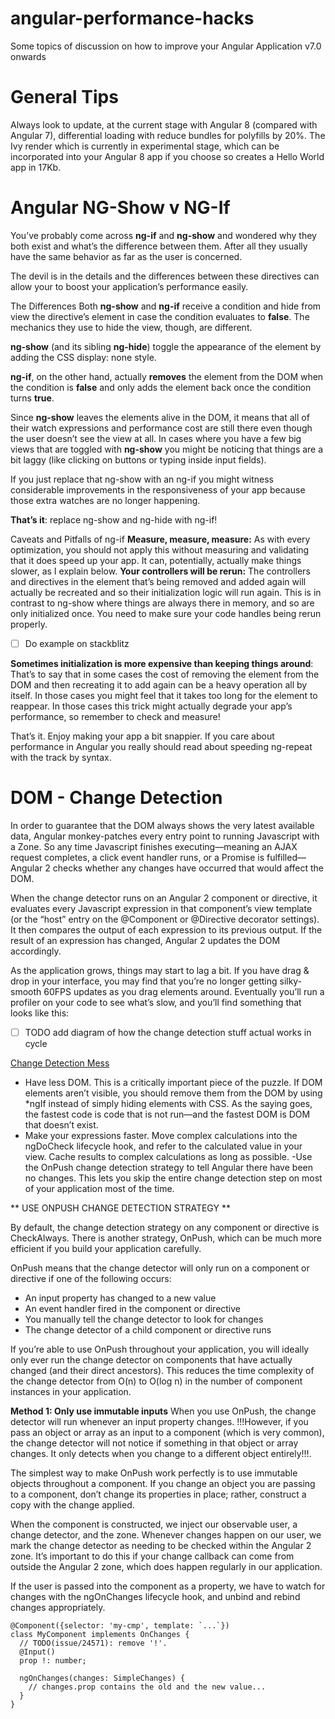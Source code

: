 # angular-performance-hacks
Some topics of discussion on how to improve your Angular Application v7.0 onwards

# General Tips

Always look to update, at the current stage with Angular 8 (compared with Angular 7), differential loading with reduce bundles for polyfills by 20%. The Ivy render which is currently in experimental stage, which can be incorporated into your Angular 8 app if you choose so creates a Hello World app in 17Kb.

# Angular NG-Show v NG-If
You’ve probably come across **ng-if** and **ng-show** and wondered why they both exist and what’s the difference between them. After all they usually have the same behavior as far as the user is concerned.

The devil is in the details and the differences between these directives can allow your to boost your application’s performance easily.

The Differences
Both **ng-show** and **ng-if** receive a condition and hide from view the directive’s element in case the condition evaluates to **false**. The mechanics they use to hide the view, though, are different.

**ng-show** (and its sibling **ng-hide**) toggle the appearance of the element by adding the CSS display: none style.

**ng-if**, on the other hand, actually **removes** the element from the DOM when the condition is **false** and only adds the element back once the condition turns **true**.

Since **ng-show** leaves the elements alive in the DOM, it means that all of their watch expressions and performance cost are still there even though the user doesn’t see the view at all. In cases where you have a few big views that are toggled with **ng-show** you might be noticing that things are a bit laggy (like clicking on buttons or typing inside input fields).

If you just replace that ng-show with an ng-if you might witness considerable improvements in the responsiveness of your app because those extra watches are no longer happening.

**That’s it**: replace ng-show and ng-hide with ng-if!

Caveats and Pitfalls of ng-if
**Measure, measure, measure:** As with every optimization, you should not apply this without measuring and validating that it does speed up your app. It can, potentially, actually make things slower, as I explain below.
**Your controllers will be rerun:** The controllers and directives in the element that’s being removed and added again will actually be recreated and so their initialization logic will run again. This is in contrast to ng-show where things are always there in memory, and so are only initialized once. You need to make sure your code handles being rerun properly.

- [ ] Do example on stackblitz

**Sometimes initialization is more expensive than keeping things around**: That’s to say that in some cases the cost of removing the element from the DOM and then recreating it to add again can be a heavy operation all by itself. In those cases you might feel that it takes too long for the element to reappear. In those cases this trick might actually degrade your app’s performance, so remember to check and measure!

That’s it. Enjoy making your app a bit snappier. If you care about performance in Angular you really should read about speeding ng-repeat with the track by syntax.

# DOM - Change Detection #

In order to guarantee that the DOM always shows the very latest available data, Angular monkey-patches every entry point to running Javascript with a Zone. So any time Javascript finishes executing—meaning an AJAX request completes, a click event handler runs, or a Promise is fulfilled—Angular 2 checks whether any changes have occurred that would affect the DOM.

When the change detector runs on an Angular 2 component or directive, it evaluates every Javascript expression in that component’s view template (or the “host” entry on the @Component or @Directive decorator settings). It then compares the output of each expression to its previous output. If the result of an expression has changed, Angular 2 updates the DOM accordingly.

As the application grows, things may start to lag a bit. If you have drag & drop in your interface, you may find that you’re no longer getting silky-smooth 60FPS updates as you drag elements around. Eventually you’ll run a profiler on your code to see what’s slow, and you’ll find something that looks like this:

- [ ] TODO add diagram of how the change detection stuff actual works in cycle

[Change Detection Mess](https://1drv.ms/u/s!AstPH6dB0Clt6ETlDq29YwlFBJ4-)

- Have less DOM. This is a critically important piece of the puzzle. If DOM elements aren’t visible, you should remove them from the DOM by using *ngIf instead of simply hiding elements with CSS. As the saying goes, the fastest code is code that is not run—and the fastest DOM is DOM that doesn’t exist.
- Make your expressions faster. Move complex calculations into the ngDoCheck lifecycle hook, and refer to the calculated value in your view. Cache results to complex calculations as long as possible.
-Use the OnPush change detection strategy to tell Angular there have been no changes. This lets you skip the entire change detection step on most of your application most of the time.

** USE ONPUSH CHANGE DETECTION STRATEGY **

By default, the change detection strategy on any component or directive is CheckAlways. There is another strategy, OnPush, which can be much more efficient if you build your application carefully.

OnPush means that the change detector will only run on a component or directive if one of the following occurs:

- An input property has changed to a new value
- An event handler fired in the component or directive
- You manually tell the change detector to look for changes
- The change detector of a child component or directive runs

If you’re able to use OnPush throughout your application, you will ideally only ever run the change detector on components that have actually changed (and their direct ancestors). This reduces the time complexity of the change detector from O(n) to O(log n) in the number of component instances in your application.

**Method 1: Only use immutable inputs**
When you use OnPush, the change detector will run whenever an input property changes. !!!However, if you pass an object or array as an input to a component (which is very common), the change detector will not notice if something in that object or array changes. It only detects when you change to a different object entirely!!!.

The simplest way to make OnPush work perfectly is to use immutable objects throughout a component. If you change an object you are passing to a component, don’t change its properties in place; rather, construct a copy with the change applied.

When the component is constructed, we inject our observable user, a change detector, and the zone. Whenever changes happen on our user, we mark the change detector as needing to be checked within the Angular 2 zone. It’s important to do this if your change callback can come from outside the Angular 2 zone, which does happen regularly in our application.

If the user is passed into the component as a property, we have to watch for changes with the ngOnChanges lifecycle hook, and unbind and rebind changes appropriately.
```
@Component({selector: 'my-cmp', template: `...`})
class MyComponent implements OnChanges {
  // TODO(issue/24571): remove '!'.
  @Input()
  prop !: number;

  ngOnChanges(changes: SimpleChanges) {
    // changes.prop contains the old and the new value...
  }
}
```
